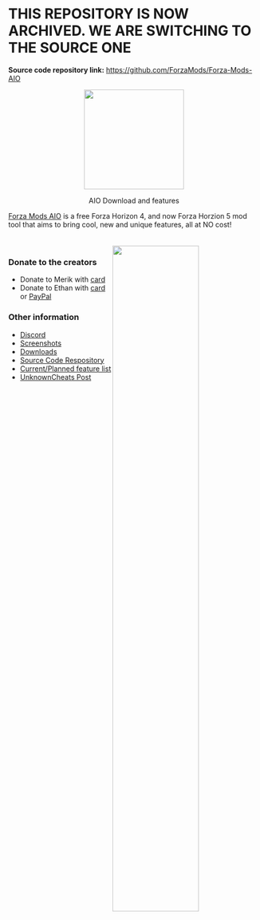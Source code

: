 # THIS REPOSITORY IS NOW ARCHIVED. WE ARE SWITCHING TO THE SOURCE ONE

**Source code repository link:** https://github.com/ForzaMods/Forza-Mods-AIO

<p align="center">
  <img width="200" height="200" src="https://cdn.discordapp.com/attachments/788949255749500958/896513980368035870/pogness.png">
</p>
<p align="center">
  AIO Download and features
</p>

[Forza Mods AIO](https://github.com/Yeethan69/AIO/releases/) is a free Forza Horizon 4, and now Forza Horzion 5 mod tool that aims to bring cool, new and unique features, all at NO cost!
<br><br><br>
<img align="right" src="https://i.imgur.com/aySeiqy.png" width="58.5%" margin="0 50 0 0">

### Donate to the creators
* Donate to Merik with [card](https://www.buymeacoffee.com/merika)
* Donate to Ethan with [card](https://www.buymeacoffee.com/Yeethan69) or [PayPal](https://www.paypal.com/donate?hosted_button_id=DACQKRJ4HTZRN)

### Other information
* [Discord](https://discord.gg/2szBrzRTH9)
* [Screenshots](https://imgur.com/a/rSMKS7r)
* [Downloads](https://github.com/Yeethan69/AIO/releases/)
* [Source Code Respository](https://github.com/ForzaMods/Forza-Mods-AIO)
* [Current/Planned feature list](https://trello.com/b/jXY01dbN/forza-mods-aio)
* [UnknownCheats Post](https://www.unknowncheats.me/forum/other-games/415227-fh4-speed-hack.html)
